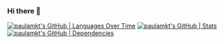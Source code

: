 ### Hi there 👋

[![paulamkt's GitHub | Languages Over Time](https://stats.quine.sh/paulamkt/languages-over-time?theme=dark)](https://quine.sh?utm_source=widgets&utm_campaign=paulamkt)
[![paulamkt's GitHub | Stats](https://stats.quine.sh/paulamkt/github?theme=dark)](https://quine.sh)
[![paulamkt's GitHub | Dependencies](https://stats.quine.sh/paulamkt/dependencies?theme=dark)](https://quine.sh?utm_source=widgets&utm_campaign=paulamkt)
<!--
**paugmnoz/paugmnoz** is a ✨ _special_ ✨ repository because its `README.md` (this file) appears on your GitHub profile.


Here are some ideas to get you started:

- 🔭 I’m currently working on ...
- 🌱 I’m currently learning ...
- 👯 I’m looking to collaborate on ...
- 🤔 I’m looking for help with ...
- 💬 Ask me about ...
- 📫 How to reach me: ...
- 😄 Pronouns: ...
- ⚡ Fun fact: ...
-->
